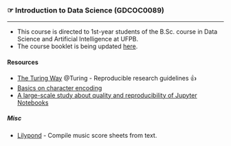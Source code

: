 ### <span style="color:rgb(0,0,0);">&#9758;</span> Introduction to Data Science (GDCOC0089)
---

- This course is directed to 1st-year students of the B.Sc. course in Data Science and Artificial Intelligence at UFPB.
- The course booklet is being updated [here](https://gcpeixoto.github.io/ICD).

#### Resources

- [The Turing Way](https://the-turing-way.netlify.app/reproducible-research/overview.html) @Turing - Reproducible research guidelines <span>&#128077;</span>
- [Basics on character encoding](https://www.slideshare.net/fischertrav/character-encoding-unicode-how-to-with-dignity-33352863)
- [A large-scale study about quality and reproducibility of Jupyter Notebooks](http://www.ic.uff.br/~leomurta/papers/pimentel2019a.pdf)

##### Misc 

- [Lilypond](http://lilypond.org/text-input.html) - Compile music score sheets from text. 



